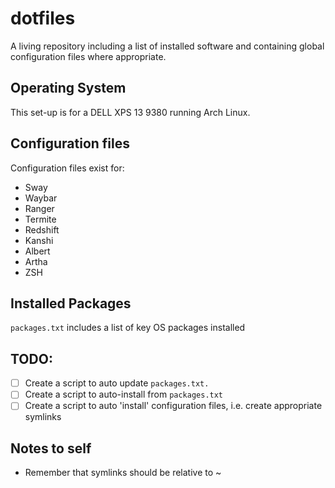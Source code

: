 # dotfiles

A living repository including a list of installed software and containing global configuration files where appropriate.

## Operating System

This set-up is for a DELL XPS 13 9380 running Arch Linux.

## Configuration files

Configuration files exist for:
* Sway
* Waybar
* Ranger
* Termite
* Redshift
* Kanshi
* Albert
* Artha
* ZSH

## Installed Packages

`packages.txt` includes a list of key OS packages installed

## TODO:

-[ ] Create a script to auto update `packages.txt.`
-[ ] Create a script to auto-install from `packages.txt`
-[ ] Create a script to auto 'install' configuration files, i.e. create appropriate symlinks

## Notes to self

* Remember that symlinks should be relative to ~
